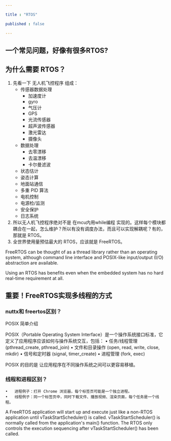 ```yaml
---

title : "RTOS"

published : false

---
```


## 一个常见问题，好像有很多RTOS?





## 为什么需要 RTOS？
1. 先看一下 无人机飞控程序 组成：
    - 传感器数据处理
        - 加速度计
        - gyro
        - 气压计
        - GPS 
        - 光流传感器
        - 超声波传感器
        - 激光雷达
        - 摄像头
    - 数据处理
        - 去零漂移
        - 去温漂移
        - 卡尔曼滤波
    - 状态估计
    - 姿态计算
    - 地面站通信
    - 多重 PID 算法
    - 电机控制
    - 电源检/监测
    - 安全保护
    - 日志系统
2.  所以无人机飞控程序绝对不是 在mcu内用while编程 实现的。这样每个模块都耦合在一起，怎么维护？所以有没有调度办法，而且可以实现解耦呢？有的，那就是 RTOS。
3. 全世界使用量预估最大的 RTOS，应该就是 FreeRTOS。



FreeRTOS can be thought of as a thread library rather than an operating system, although command line interface and POSIX-like input/output (I/O) abstraction are available.

Using an RTOS has benefits even when the embedded system has no hard real-time requirement at all.



## 重要！FreeRTOS实现多线程的方式



### nuttx和 freertos区别？

POSIX 简单介绍

POSIX（Portable Operating System Interface）是一个操作系统接口标准，它定义了应用程序应该如何与操作系统交互，包括：
	•	任务/线程管理 (pthread_create, pthread_join)
	•	文件和目录操作 (open, read, write, close, mkdir)
	•	信号和定时器 (signal, timer_create)
	•	进程管理 (fork, exec)

POSIX 的目的是 让应用程序在不同操作系统之间可以更容易移植。


### 线程和进程区别？

	•	进程例子：打开 Chrome 浏览器，每个标签页可能是一个独立进程。
	•	线程例子：同一个标签页中，同时下载文件、播放视频、渲染页面，每个任务是一个线程。


A FreeRTOS application will start up and execute just like a non-RTOS application until vTaskStartScheduler() is called. vTaskStartScheduler() is normally called from the application's main() function. The RTOS only controls the execution sequencing after vTaskStartScheduler() has been called.
